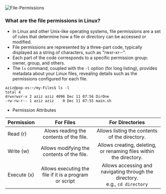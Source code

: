 <img alt="File-Permissions" src="../assets/File-Permissions.png" />

### What are the file permissions in Linux?

- In Linux and other Unix-like operating systems, file permissions are a set of rules that determine how a file or directory can be accessed or modified.
- File permissions are represented by a three-part code, typically displayed as a string of characters, such as "rwxr-xr--".
- Each part of the code corresponds to a specific permission group: owner, group, and others.
- The ```ls``` command, coupled with the ```-l``` option (for long listing), provides metadata about your Linux files, revealing details such as the permissions configured for each file.

```
aziz@pop-os:~/my-Files$ ls -l
total 4
drwxrwxr-x 2 aziz aziz 4096 Dec 11 07:56 DirOne
-rw-rw-r-- 1 aziz aziz    0 Dec 11 07:55 main.sh

```
- Permission Attributes


| Permission | For Files | For Directories |
| :---         |     :---:      |          :---:                                                                                                 |
|  Read (r)    | Alows reading the contents of the file.                 | Allows listing the contents of the directory.                        |
| Write (w)    | Allows modifying the contents of the file.             | Allows creating, deleting, or renaming files within the directory.    |
| Execute (x)  | Allows executing the file if it is a program or script | Allows accessing and navigating through the directory. <br> e.g., ```cd directory```           |
